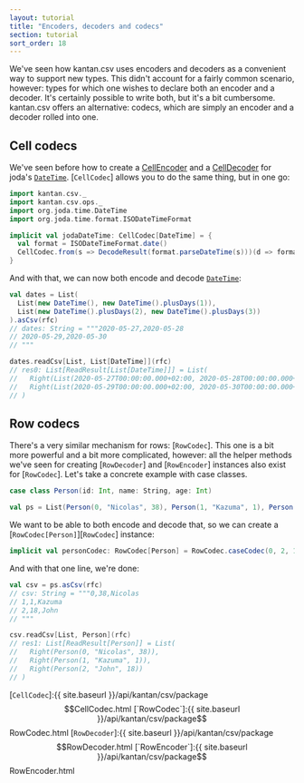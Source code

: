 ```yaml
---
layout: tutorial
title: "Encoders, decoders and codecs"
section: tutorial
sort_order: 18
---
```

We've seen how kantan.csv uses encoders and decoders as a convenient way to support new types. This didn't account for
a fairly common scenario, however: types for which one wishes to declare both an encoder and a decoder. It's certainly
possible to write both, but it's a bit cumbersome. kantan.csv offers an alternative: codecs, which are simply an
encoder and a decoder rolled into one.

## Cell codecs

We've seen before how to create a [CellEncoder](arbitrary_types_as_cells.html) and a
[CellDecoder](cells_as_arbitrary_types.html) for joda's [`DateTime`]. [`CellCodec`] allows you to do the same thing, but
in one go:

```scala
import kantan.csv._
import kantan.csv.ops._
import org.joda.time.DateTime
import org.joda.time.format.ISODateTimeFormat

implicit val jodaDateTime: CellCodec[DateTime] = {
  val format = ISODateTimeFormat.date()
  CellCodec.from(s => DecodeResult(format.parseDateTime(s)))(d => format.print(d))
}
```

And with that, we can now both encode and decode [`DateTime`]:

```scala
val dates = List(
  List(new DateTime(), new DateTime().plusDays(1)),
  List(new DateTime().plusDays(2), new DateTime().plusDays(3))
).asCsv(rfc)
// dates: String = """2020-05-27,2020-05-28
// 2020-05-29,2020-05-30
// """

dates.readCsv[List, List[DateTime]](rfc)
// res0: List[ReadResult[List[DateTime]]] = List(
//   Right(List(2020-05-27T00:00:00.000+02:00, 2020-05-28T00:00:00.000+02:00)),
//   Right(List(2020-05-29T00:00:00.000+02:00, 2020-05-30T00:00:00.000+02:00))
// )
```


## Row codecs

There's a very similar mechanism for rows: [`RowCodec`]. This one is a bit more powerful and a bit more complicated,
however: all the helper methods we've seen for creating [`RowDecoder`] and [`RowEncoder`] instances also exist for
[`RowCodec`]. Let's take a concrete example with case classes.

```scala
case class Person(id: Int, name: String, age: Int)

val ps = List(Person(0, "Nicolas", 38), Person(1, "Kazuma", 1), Person(2, "John", 18))
```

We want to be able to both encode and decode that, so we can create a [`RowCodec[Person]`][`RowCodec`] instance:

```scala
implicit val personCodec: RowCodec[Person] = RowCodec.caseCodec(0, 2, 1)(Person.apply)(Person.unapply)
```

And with that one line, we're done:

```scala
val csv = ps.asCsv(rfc)
// csv: String = """0,38,Nicolas
// 1,1,Kazuma
// 2,18,John
// """

csv.readCsv[List, Person](rfc)
// res1: List[ReadResult[Person]] = List(
//   Right(Person(0, "Nicolas", 38)),
//   Right(Person(1, "Kazuma", 1)),
//   Right(Person(2, "John", 18))
// )
```

[`DateTime`]:http://www.joda.org/joda-time/apidocs/org/joda/time/DateTime.html
[`CellCodec`]:{{ site.baseurl }}/api/kantan/csv/package$$CellCodec.html
[`RowCodec`]:{{ site.baseurl }}/api/kantan/csv/package$$RowCodec.html
[`RowDecoder`]:{{ site.baseurl }}/api/kantan/csv/package$$RowDecoder.html
[`RowEncoder`]:{{ site.baseurl }}/api/kantan/csv/package$$RowEncoder.html
